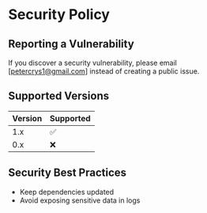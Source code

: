 # Security Policy

## Reporting a Vulnerability
If you discover a security vulnerability, please email [petercrys1@gmail.com] instead of creating a public issue.

## Supported Versions
| Version | Supported |
|---------|-----------|
| 1.x     | ✅ |
| 0.x     | ❌ |

## Security Best Practices
- Keep dependencies updated
- Avoid exposing sensitive data in logs

